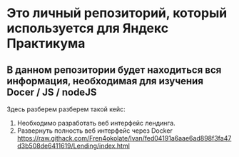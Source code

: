 # Это личный репозиторий, который используется для Яндекс Практикума
## В данном репозитории будет находиться вся информация, необходимая для изучения Docer / JS / nodeJS


Здесь разберем разберем такой кейс:


1. Необходимо разработать веб интерфейс лендинга.
2. Развернуть полность веб интерфейс через Docker
https://raw.githack.com/Fren4okolate/Ivan/fed04191a6aae6ad898f3fa47d3b508de6411619/Lending/index.html
